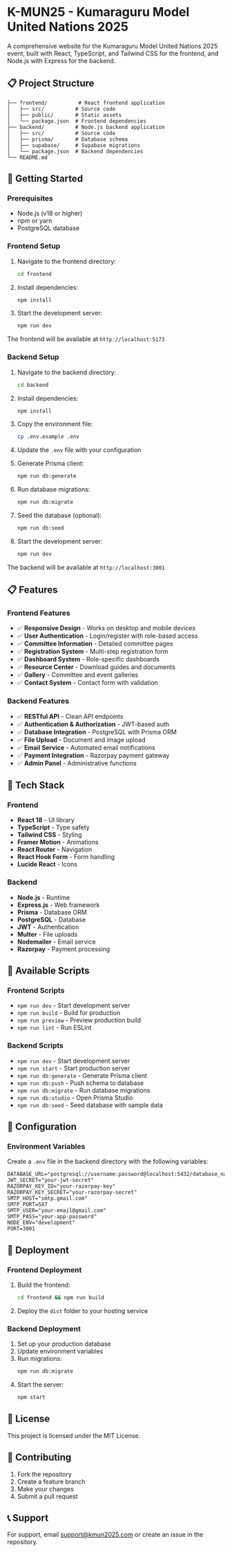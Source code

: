 # K-MUN25 - Kumaraguru Model United Nations 2025

A comprehensive website for the Kumaraguru Model United Nations 2025 event, built with React, TypeScript, and Tailwind CSS for the frontend, and Node.js with Express for the backend.

## 📋 Project Structure

```
├── frontend/          # React frontend application
│   ├── src/          # Source code
│   ├── public/       # Static assets
│   └── package.json  # Frontend dependencies
├── backend/          # Node.js backend application
│   ├── src/          # Source code
│   ├── prisma/       # Database schema
│   ├── supabase/     # Supabase migrations
│   └── package.json  # Backend dependencies
└── README.md
```

## 🚀 Getting Started

### Prerequisites

- Node.js (v18 or higher)
- npm or yarn
- PostgreSQL database

### Frontend Setup

1. Navigate to the frontend directory:
   ```bash
   cd frontend
   ```

2. Install dependencies:
   ```bash
   npm install
   ```

3. Start the development server:
   ```bash
   npm run dev
   ```

The frontend will be available at `http://localhost:5173`

### Backend Setup

1. Navigate to the backend directory:
   ```bash
   cd backend
   ```

2. Install dependencies:
   ```bash
   npm install
   ```

3. Copy the environment file:
   ```bash
   cp .env.example .env
   ```

4. Update the `.env` file with your configuration

5. Generate Prisma client:
   ```bash
   npm run db:generate
   ```

6. Run database migrations:
   ```bash
   npm run db:migrate
   ```

7. Seed the database (optional):
   ```bash
   npm run db:seed
   ```

8. Start the development server:
   ```bash
   npm run dev
   ```

The backend will be available at `http://localhost:3001`

## 📋 Features

### Frontend Features
- ✅ **Responsive Design** - Works on desktop and mobile devices
- ✅ **User Authentication** - Login/register with role-based access
- ✅ **Committee Information** - Detailed committee pages
- ✅ **Registration System** - Multi-step registration form
- ✅ **Dashboard System** - Role-specific dashboards
- ✅ **Resource Center** - Download guides and documents
- ✅ **Gallery** - Committee and event galleries
- ✅ **Contact System** - Contact form with validation

### Backend Features
- ✅ **RESTful API** - Clean API endpoints
- ✅ **Authentication & Authorization** - JWT-based auth
- ✅ **Database Integration** - PostgreSQL with Prisma ORM
- ✅ **File Upload** - Document and image upload
- ✅ **Email Service** - Automated email notifications
- ✅ **Payment Integration** - Razorpay payment gateway
- ✅ **Admin Panel** - Administrative functions

## 🎨 Tech Stack

### Frontend
- **React 18** - UI library
- **TypeScript** - Type safety
- **Tailwind CSS** - Styling
- **Framer Motion** - Animations
- **React Router** - Navigation
- **React Hook Form** - Form handling
- **Lucide React** - Icons

### Backend
- **Node.js** - Runtime
- **Express.js** - Web framework
- **Prisma** - Database ORM
- **PostgreSQL** - Database
- **JWT** - Authentication
- **Multer** - File uploads
- **Nodemailer** - Email service
- **Razorpay** - Payment processing

## 📱 Available Scripts

### Frontend Scripts
- `npm run dev` - Start development server
- `npm run build` - Build for production
- `npm run preview` - Preview production build
- `npm run lint` - Run ESLint

### Backend Scripts
- `npm run dev` - Start development server
- `npm run start` - Start production server
- `npm run db:generate` - Generate Prisma client
- `npm run db:push` - Push schema to database
- `npm run db:migrate` - Run database migrations
- `npm run db:studio` - Open Prisma Studio
- `npm run db:seed` - Seed database with sample data

## 🔧 Configuration

### Environment Variables

Create a `.env` file in the backend directory with the following variables:

```env
DATABASE_URL="postgresql://username:password@localhost:5432/database_name"
JWT_SECRET="your-jwt-secret"
RAZORPAY_KEY_ID="your-razorpay-key"
RAZORPAY_KEY_SECRET="your-razorpay-secret"
SMTP_HOST="smtp.gmail.com"
SMTP_PORT=587
SMTP_USER="your-email@gmail.com"
SMTP_PASS="your-app-password"
NODE_ENV="development"
PORT=3001
```

## 🚀 Deployment

### Frontend Deployment
1. Build the frontend:
   ```bash
   cd frontend && npm run build
   ```

2. Deploy the `dist` folder to your hosting service

### Backend Deployment
1. Set up your production database
2. Update environment variables
3. Run migrations:
   ```bash
   npm run db:migrate
   ```
4. Start the server:
   ```bash
   npm start
   ```

## 📄 License

This project is licensed under the MIT License.

## 🤝 Contributing

1. Fork the repository
2. Create a feature branch
3. Make your changes
4. Submit a pull request

## 📞 Support

For support, email support@kmun2025.com or create an issue in the repository.